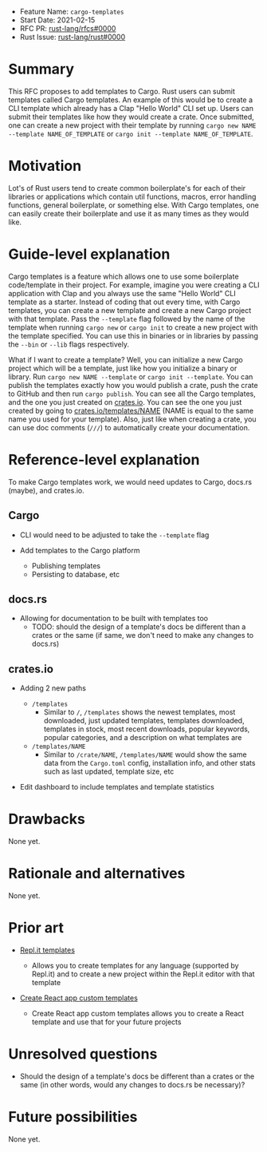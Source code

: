 - Feature Name: `cargo-templates`
- Start Date: 2021-02-15
- RFC PR: [rust-lang/rfcs#0000](https://github.com/rust-lang/rfcs/pull/0000)
- Rust Issue: [rust-lang/rust#0000](https://github.com/rust-lang/rust/issues/0000)

# Summary

[summary]: #summary

This RFC proposes to add templates to Cargo. Rust users can submit templates called Cargo templates.
An example of this would be to create a CLI template which already has a Clap "Hello World" CLI set up.
Users can submit their templates like how they would create a crate. Once submitted,
one can create a new project with their template by running `cargo new NAME --template NAME_OF_TEMPLATE`
or `cargo init --template NAME_OF_TEMPLATE`.

# Motivation

[motivation]: #motivation

Lot's of Rust users tend to create common boilerplate's for each of their libraries or applications
which contain util functions, macros, error handling functions, general boilerplate, or something else.
With Cargo templates, one can easily create their boilerplate and use it as many times as they would like.

# Guide-level explanation

[guide-level-explanation]: #guide-level-explanation

Cargo templates is a feature which allows one to use some boilerplate code/template in their project.
For example, imagine you were creating a CLI application with Clap and you always use the same "Hello World"
CLI template as a starter. Instead of coding that out every time, with Cargo templates, you can create
a new template and create a new Cargo project with that template. Pass the `--template` flag followed
by the name of the template when running `cargo new` or `cargo init` to create a new project with the
template specified. You can use this in binaries or in libraries by passing the `--bin` or `--lib`
flags respectively.

What if I want to create a template? Well, you can initialize a new Cargo project which will be a template,
just like how you initialize a binary or library. Run `cargo new NAME --template` or `cargo init --template`.
You can publish the templates exactly how you would publish a crate, push the crate to GitHub and then
run `cargo publish`. You can see all the Cargo templates, and the one you just created on [crates.io](https://crates.io/templates).
You can see the one you just created by going to [crates.io/templates/NAME](https://crates.io/templates/NAME)
(NAME is equal to the same name you used for your template). Also, just like when creating a crate,
you can use doc comments (`///`) to automatically create your documentation.

# Reference-level explanation

[reference-level-explanation]: #reference-level-explanation

To make Cargo templates work, we would need updates to Cargo, docs.rs (maybe), and crates.io.

## Cargo

- CLI would need to be adjusted to take the `--template` flag

- Add templates to the Cargo platform
  - Publishing templates
  - Persisting to database, etc

## docs.rs

- Allowing for documentation to be built with templates too
  - TODO: should the design of a template's docs be different than a crates or the same
    (if same, we don't need to make any changes to docs.rs)

## crates.io

- Adding 2 new paths

  - `/templates`
    - Similar to `/`, `/templates` shows the newest templates, most downloaded, just updated templates,
      templates downloaded, templates in stock, most recent downloads, popular keywords, popular
      categories, and a description on what templates are
  - `/templates/NAME`
    - Similar to `/crate/NAME`, `/templates/NAME` would show the same data from the `Cargo.toml` config,
      installation info, and other stats such as last updated, template size, etc

- Edit dashboard to include templates and template statistics

# Drawbacks

[drawbacks]: #drawbacks

None yet.

# Rationale and alternatives

[rationale-and-alternatives]: #rationale-and-alternatives

None yet.

# Prior art

[prior-art]: #prior-art

- [Repl.it templates](https://repl.it/templates)

  - Allows you to create templates for any language (supported by Repl.it) and to create a new project within
    the Repl.it editor with that template

- [Create React app custom templates](https://create-react-app.dev/docs/custom-templates/)

  - Create React app custom templates allows you to create a React template and use that for your future
    projects

# Unresolved questions

[unresolved-questions]: #unresolved-questions

- Should the design of a template's docs be different than a crates or the same (in other words,
  would any changes to docs.rs be necessary)?

# Future possibilities

[future-possibilities]: #future-possibilities

None yet.
